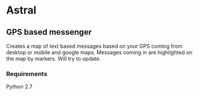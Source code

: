 # Astral
## GPS based messenger

Creates a map of text based messages based on your GPS coming from desktop or mobile and google maps. Messages coming in are
highlighted on the map by markers. Will try to update.

### Requirements
Python 2.7
